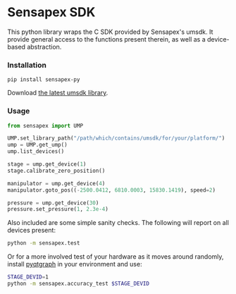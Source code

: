 # Sensapex SDK

This python library wraps the C SDK provided by Sensapex's umsdk. It provide general access to the functions present therein, as well as a device-based abstraction.

### Installation

`pip install sensapex-py`

Download [the latest umsdk library](http://dist.sensapex.com/misc/um-sdk/rc/).

### Usage

```python
from sensapex import UMP

UMP.set_library_path("/path/which/contains/umsdk/for/your/platform/")
ump = UMP.get_ump()
ump.list_devices()

stage = ump.get_device(1)
stage.calibrate_zero_position()

manipulator = ump.get_device(4)
manipulator.goto_pos((-2500.0412, 6810.0003, 15830.1419), speed=2)

pressure = ump.get_device(30)
pressure.set_pressure(1, 2.3e-4)
```

Also included are some simple sanity checks. The following will report on all devices present:

```bash
python -m sensapex.test
```

Or for a more involved test of your hardware as it moves around randomly, install [pyqtgraph](https://pyqtgraph.org) in your environment and use:

```bash
STAGE_DEVID=1
python -m sensapex.accuracy_test $STAGE_DEVID
```
